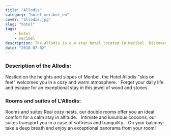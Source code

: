 ```yaml
---
title: "Allodis"
category: "hotel_meribel_en"
cover: "allodis.jpg"
slug: "hotel"
tags:
    - hotel
    - meribel
description: The Allodis is a 4 star hotel located in Meribel. Discover the rooms and suites personalized. Discover their warm and cozy styles.
date: "2018-07-02" 
---
```


 ### Description of the Allodis:

Nestled on the heights and slopes of Meribel, the Hotel Allodis "skis on feet" welcomes you in a cozy and warm atmosphere.
 
Forget your daily life and escape for an exceptional stay in this jewel of wood and stones.


### Rooms and suites of L'Allodis:

Rooms and suites
Real cozy nests, our double rooms offer you an ideal comfort for a calm stay in altitude.
 
Intimate and luxurious cocoons, our suites transport you in a case of softness and tranquility.
 
On your balcony: take a deep breath and enjoy an exceptional panorama from your room!